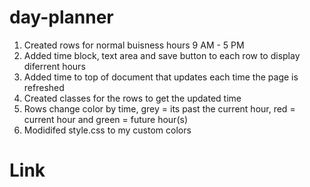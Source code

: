 # day-planner
1. Created rows for normal buisness hours 9 AM - 5 PM
2. Added time block, text area and save button to each row to display diferrent hours
3. Added time to top of document that updates each time the page is refreshed
4. Created classes for the rows to get the updated time 
5. Rows change color by time, grey = its past the current hour, red = current hour and green = future hour(s)
6. Modidifed style.css to my custom colors

# Link